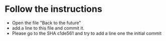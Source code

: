 # Follow the instructions

- Open the file "Back to the future"
- add a line to this file and commit it.
- Please go to the SHA c1de561 and try to add a line one the initial commit

